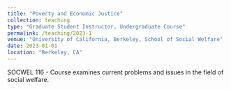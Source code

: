 ```yaml
---
title: "Poverty and Economic Justice"
collection: teaching
type: "Graduate Student Instructor, Undergraduate Course"
permalink: /teaching/2023-1
venue: "University of California, Berkeley, School of Social Welfare"
date: 2023-01-01
location: "Berkeley, CA"
---
```


SOCWEL 116 - Course examines current problems and issues in the field of social welfare.